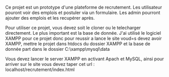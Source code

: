 Ce projet est un prototype d'une plateforme de recrutement.
Les utilisateur pouront voir des emplois et postuler via un formulaire.
Les admin pourront ajouter des emplois et les recupérer après.

Pour utiliser ce projet, vous devez soit le cloner ou le telecharger directement.
Le plus important est la base de donnée. J'ai utilisé le logiciel XAMPP pour ce projet donc pour reussir a lance le site voud=s devez avoir XAMPP,
mettre le projet dans htdocs du dossier XAMPP et la base de donnée part dans le dossier C:\xampp\mysql\data

Vous devez lancer le server XAMPP en activant Apach et MySQL, ainsi pour arriver sur le site vous devez taper cet url : localhost/recrutement/index.html
